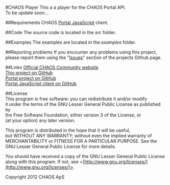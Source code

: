 #CHAOS Player
This a a player for the CHAOS Portal API.  
To be update soon...

##Requirements
CHAOS [Portal JavaScript](https://github.com/CHAOS-Community/CHAOS.Portal.Client-JavaScript) client.

##Code
The source code is located in the *src* folder.  

##Examples
The examples are located in the *examples* folder.  

##Reporting problems
If you encounter any problems using this project, please report them using the "[Issues](https://github.com/CHAOS-Community/CHAOSPlayer/issues)" section of the projects Github page.

##Links
[Official CHAOS Community website](http://www.chaos-community.org/)  
[This project on GitHub](https://github.com/CHAOS-Community/CHAOSPlayer)  
[Portal project on GitHub](https://github.com/CHAOS-Community/Portal)  
[Portal JavaScript client on GitHub](https://github.com/CHAOS-Community/CHAOS.Portal.Client-JavaScript)  

##License  
This program is free software: you can redistribute it and/or modify  
it under the terms of the GNU Lesser General Public License as published by  
the Free Software Foundation, either version 3 of the License, or  
(at your option) any later version.  
  
This program is distributed in the hope that it will be useful,  
but WITHOUT ANY WARRANTY; without even the implied warranty of  
MERCHANTABILITY or FITNESS FOR A PARTICULAR PURPOSE.  See the  
GNU Lesser General Public License for more details.  
  
You should have received a copy of the GNU Lesser General Public License  
along with this program.  If not, see <[http://www.gnu.org/licenses/](http://www.gnu.org/licenses/)>.  
  
Copyright 2012 CHAOS ApS